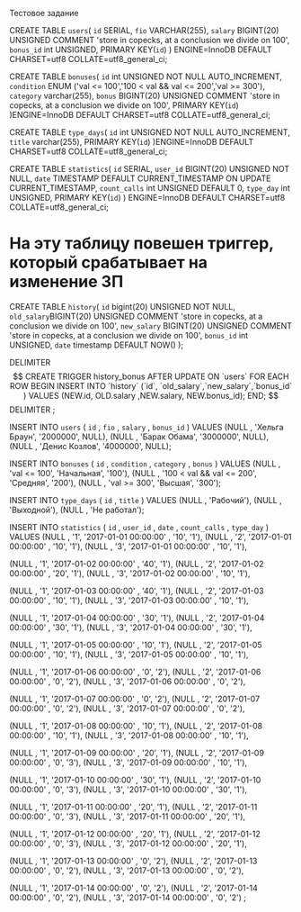 Тестовое задание

CREATE TABLE `users`(
`id` SERIAL,
`fio` VARCHAR(255),
`salary` BIGINT(20) UNSIGNED COMMENT 'store in copecks, at a conclusion we divide on 100',
`bonus_id` int UNSIGNED,
    PRIMARY KEY(`id`)
) ENGINE=InnoDB DEFAULT CHARSET=utf8 COLLATE=utf8_general_ci;

CREATE TABLE `bonuses`(
`id` int  UNSIGNED NOT NULL AUTO_INCREMENT,
`condition` ENUM ('val <= 100','100 < val && val <= 200','val >= 300'),
`category` varchar(255),
`bonus` BIGINT(20) UNSIGNED COMMENT 'store in copecks, at a conclusion we divide on 100',
    PRIMARY KEY(`id`)
)ENGINE=InnoDB DEFAULT CHARSET=utf8 COLLATE=utf8_general_ci;

CREATE TABLE `type_days`(
`id` int  UNSIGNED NOT NULL AUTO_INCREMENT,
`title` varchar(255),
    PRIMARY KEY(`id`)
)ENGINE=InnoDB DEFAULT CHARSET=utf8 COLLATE=utf8_general_ci;

CREATE TABLE `statistics`(
`id` SERIAL,
`user_id` BIGINT(20) UNSIGNED NOT NULL,
`date` TIMESTAMP DEFAULT CURRENT_TIMESTAMP ON UPDATE CURRENT_TIMESTAMP,
`count_calls` int UNSIGNED DEFAULT 0,
`type_day` int UNSIGNED,
     PRIMARY KEY(`id`)
) ENGINE=InnoDB DEFAULT CHARSET=utf8 COLLATE=utf8_general_ci;

# На эту таблицу повешен триггер, который срабатывает на изменение ЗП
CREATE TABLE `history`(
`id` bigint(20)  UNSIGNED NOT NULL,
`old_salary`BIGINT(20) UNSIGNED COMMENT 'store in copecks, at a conclusion we divide on 100',
`new_salary` BIGINT(20) UNSIGNED COMMENT 'store in copecks, at a conclusion we divide on 100',
`bonus_id` int UNSIGNED,
`date` timestamp DEFAULT NOW()
);

DELIMITER $$
CREATE TRIGGER history_bonus
AFTER UPDATE ON `users`
FOR EACH ROW
BEGIN
INSERT INTO `history` (`id`, `old_salary`,`new_salary`,`bonus_id` )
VALUES (NEW.id, OLD.salary ,NEW.salary, NEW.bonus_id);
END; $$
DELIMITER ;


INSERT INTO `users` (
`id` ,
`fio` ,
`salary` ,
`bonus_id`
)
VALUES
(NULL ,  'Хельга Браун',  '2000000', NULL),
(NULL ,  'Барак Обама',  '3000000', NULL),
(NULL ,  'Денис Козлов',  '4000000', NULL);

INSERT INTO `bonuses` (
`id` ,
`condition` ,
`category` ,
`bonus`
)
VALUES
(NULL ,  'val <= 100',        'Начальная',  '100'),
(NULL ,  '100 < val && val <= 200',  'Средняя',  '200'),
(NULL ,  'val >= 300',        'Высшая',  '300');

INSERT INTO `type_days` (
`id` ,
`title`
)
VALUES
(NULL ,  'Рабочий'),
(NULL ,  'Выходной'),
(NULL ,  'Не работал');

INSERT INTO  `statistics` (
`id` ,
`user_id` ,
`date` ,
`count_calls` ,
`type_day`
)
VALUES
(NULL ,  '1', '2017-01-01 00:00:00' ,  '10',  '1'),
(NULL ,  '2', '2017-01-01 00:00:00' ,  '10',  '1'),
(NULL ,  '3', '2017-01-01 00:00:00' ,  '10',  '1'),

(NULL ,  '1', '2017-01-02 00:00:00' ,  '40',  '1'),
(NULL ,  '2', '2017-01-02 00:00:00' ,  '20',  '1'),
(NULL ,  '3', '2017-01-02 00:00:00' ,  '10',  '1'),

(NULL ,  '1', '2017-01-03 00:00:00' ,  '40',  '1'),
(NULL ,  '2', '2017-01-03 00:00:00' ,  '10',  '1'),
(NULL ,  '3', '2017-01-03 00:00:00' ,  '10',  '1'),

(NULL ,  '1', '2017-01-04 00:00:00' ,  '30',  '1'),
(NULL ,  '2', '2017-01-04 00:00:00' ,  '30',  '1'),
(NULL ,  '3', '2017-01-04 00:00:00' ,  '30',  '1'),

(NULL ,  '1', '2017-01-05 00:00:00' ,  '10',  '1'),
(NULL ,  '2', '2017-01-05 00:00:00' ,  '10',  '1'),
(NULL ,  '3', '2017-01-05 00:00:00' ,  '10',  '1'),

(NULL ,  '1', '2017-01-06 00:00:00' ,  '0',  '2'),
(NULL ,  '2', '2017-01-06 00:00:00' ,  '0',  '2'),
(NULL ,  '3', '2017-01-06 00:00:00' ,  '0',  '2'),

(NULL ,  '1', '2017-01-07 00:00:00' ,  '0',  '2'),
(NULL ,  '2', '2017-01-07 00:00:00' ,  '0',  '2'),
(NULL ,  '3', '2017-01-07 00:00:00' ,  '0',  '2'),

(NULL ,  '1', '2017-01-08 00:00:00' ,  '10',  '1'),
(NULL ,  '2', '2017-01-08 00:00:00' ,  '10',  '1'),
(NULL ,  '3', '2017-01-08 00:00:00' ,  '10',  '1'),

(NULL ,  '1', '2017-01-09 00:00:00' ,  '20',  '1'),
(NULL ,  '2', '2017-01-09 00:00:00' ,  '0',  '3'),
(NULL ,  '3', '2017-01-09 00:00:00' ,  '10',  '1'),

(NULL ,  '1', '2017-01-10 00:00:00' ,  '30',  '1'),
(NULL ,  '2', '2017-01-10 00:00:00' ,  '0',  '3'),
(NULL ,  '3', '2017-01-10 00:00:00' ,  '30',  '1'),

(NULL ,  '1', '2017-01-11 00:00:00' ,  '20',  '1'),
(NULL ,  '2', '2017-01-11 00:00:00' ,  '0',  '3'),
(NULL ,  '3', '2017-01-11 00:00:00' ,  '20',  '1'),

(NULL ,  '1', '2017-01-12 00:00:00' ,  '20',  '1'),
(NULL ,  '2', '2017-01-12 00:00:00' ,  '0',  '3'),
(NULL ,  '3', '2017-01-12 00:00:00' ,  '20',  '1'),

(NULL ,  '1', '2017-01-13 00:00:00' ,  '0',  '2'),
(NULL ,  '2', '2017-01-13 00:00:00' ,  '0',  '2'),
(NULL ,  '3', '2017-01-13 00:00:00' ,  '0',  '2'),

(NULL ,  '1', '2017-01-14 00:00:00' ,  '0',  '2'),
(NULL ,  '2', '2017-01-14 00:00:00' ,  '0',  '2'),
(NULL ,  '3', '2017-01-14 00:00:00' ,  '0',  '2')
;